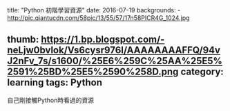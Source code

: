 title: "Python 初階學習資源"
date: 2016-07-19
backgrounds:
    - http://pic.qiantucdn.com/58pic/13/55/57/17n58PICR4G_1024.jpg

thumb: https://1.bp.blogspot.com/-neLjw0bvlok/Vs6cysr976I/AAAAAAAAFFQ/94vJ2nFv_7s/s1600/%25E6%259C%25AA%25E5%2591%25BD%25E5%2590%258D.png
category: learning
tags: Python
---

自己剛接觸Python時看過的資源